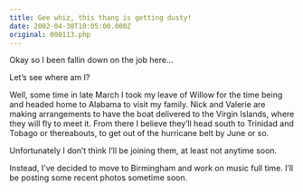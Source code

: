 ```yaml
---
title: Gee whiz, this thang is getting dusty!
date: 2002-04-30T10:05:00.000Z
original: 000113.php
---
```


Okay so I been fallin down on the job here…

Let’s see where am I?

Well, some time in late March I took my leave of Willow for the time being and headed home to Alabama to visit my family. Nick and Valerie are making arrangements to have the boat delivered to the Virgin Islands, where they will fly to meet it. From there I believe they’ll head south to Trinidad and Tobago or thereabouts, to get out of the hurricane belt by June or so.

Unfortunately I don’t think I’ll be joining them, at least not anytime soon.

Instead, I’ve decided to move to Birmingham and work on music full time. I’ll be posting some recent photos sometime soon.
